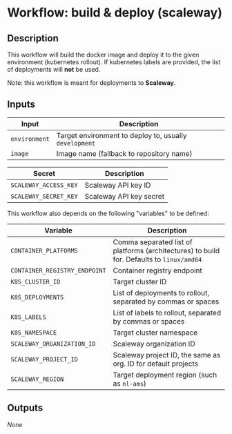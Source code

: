 # Workflow: build & deploy (scaleway)

## Description

This workflow will build the docker image and deploy it to the given environment (kubernetes rollout). If kubernetes labels are provided, the list of deployments will **not** be used.

Note: this workflow is meant for deployments to **Scaleway**.

## Inputs

| Input | Description |
| ----- | ----------- |
| `environment` | Target environment to deploy to, usually `development` |
| `image` | Image name (fallback to repository name) |

| Secret | Description |
| ------ | ----------- |
| `SCALEWAY_ACCESS_KEY` | Scaleway API key ID |
| `SCALEWAY_SECRET_KEY` | Scaleway API key secret |

This workflow also depends on the following "variables" to be defined:

| Variable | Description |
| -------- | ----------- |
| `CONTAINER_PLATFORMS` | Comma separated list of platforms (architectures) to build for. Defaults to `linux/amd64` |
| `CONTAINER_REGISTRY_ENDPOINT` | Container registry endpoint |
| `K8S_CLUSTER_ID` | Target cluster ID |
| `K8S_DEPLOYMENTS` | List of deployments to rollout, separated by commas or spaces |
| `K8S_LABELS` | List of labels to rollout, separated by commas or spaces |
| `K8S_NAMESPACE` | Target cluster namespace |
| `SCALEWAY_ORGANIZATION_ID` | Scaleway organization ID |
| `SCALEWAY_PROJECT_ID` | Scaleway project ID, the same as org. ID for default projects |
| `SCALEWAY_REGION` | Target deployment region (such as `nl-ams`) |

## Outputs

_None_
